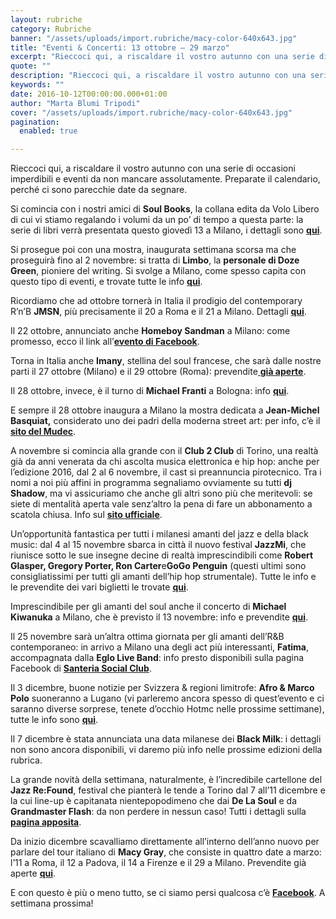 ```yaml
---
layout: rubriche
category: Rubriche
banner: "/assets/uploads/import.rubriche/macy-color-640x643.jpg"
title: "Eventi & Concerti: 13 ottobre – 29 marzo"
excerpt: "Rieccoci qui, a riscaldare il vostro autunno con una serie di occasioni imperdibili e eventi da non mancare assolutamente. Preparate il calendario, perché ci sono parecchie date da segnare. Si comincia con i nostri amici di Soul Books, la collana edita da Volo Libero di cui vi stiamo regalando i volumi da un po’ di tempo [&hellip"
quote: ""
description: "Rieccoci qui, a riscaldare il vostro autunno con una serie di occasioni imperdibili e eventi da non mancare assolutamente. Preparate il calendario, perché ci sono parecchie date da segnare. Si comincia con i nostri amici di Soul Books, la collana edita da Volo Libero di cui vi stiamo regalando i volumi da un po’ di tempo [&hellip"
keywords: ""
date: 2016-10-12T00:00:00.000+01:00
author: "Marta Blumi Tripodi"
cover: "/assets/uploads/import.rubriche/macy-color-640x643.jpg"
pagination:
  enabled: true

---
```


Rieccoci qui, a riscaldare il vostro autunno con una serie di occasioni imperdibili e eventi da non mancare assolutamente. Preparate il calendario, perché ci sono parecchie date da segnare.

Si comincia con i nostri amici di **Soul Books**, la collana edita da Volo Libero di cui vi stiamo regalando i volumi da un po’ di tempo a questa parte: la serie di libri verrà presentata questo giovedì 13 a Milano, i dettagli sono [**qui**](https://www.facebook.com/events/336995269981287/).

Si prosegue poi con una mostra, inaugurata settimana scorsa ma che proseguirà fino al 2 novembre: si tratta di **Limbo**, la **personale di Doze Green**, pioniere del writing. Si svolge a Milano, come spesso capita con questo tipo di eventi, e trovate tutte le info [**qui**](https://www.facebook.com/events/731076663706221/).

Ricordiamo che ad ottobre tornerà in Italia il prodigio del contemporary R’n’B **JMSN**, più precisamente il 20 a Roma e il 21 a Milano. Dettagli [**qui**](http://www.radarconcerti.com/jmsn-nuovo-album-e-due-date-in-italia-ad-ottobre/).

Il 22 ottobre, annunciato anche **Homeboy Sandman** a Milano: come promesso, ecco il link all’[**evento di Facebook**](https://www.facebook.com/events/1312240925461590/).

Torna in Italia anche **Imany**, stellina del soul francese, che sarà dalle nostre parti il 27 ottobre (Milano) e il 29 ottobre (Roma): prevendite[ **già aperte**](http://www.ticketone.it/imany-biglietti.html?affiliate=ITT&doc=artistPages%2Ftickets&fun=artist&action=tickets&erid=1386130).

Il 28 ottobre, invece, è il turno di **Michael Franti** a Bologna: info [**qui**](http://www.ticketone.it/michael-franti-biglietti.html?affiliate=ITT&doc=artistPages%2Ftickets&fun=artist&action=tickets&erid=1678647).

E sempre il 28 ottobre inaugura a Milano la mostra dedicata a **Jean-Michel Basquiat,** considerato uno dei padri della moderna street art: per info, c’è il [**sito del Mudec**](http://www.mudec.it/ita/jean-michel-basquiat/).

A novembre si comincia alla grande con il **Club 2 Club** di Torino, una realtà già da anni venerata da chi ascolta musica elettronica e hip hop: anche per l’edizione 2016, dal 2 al 6 novembre, il cast si preannuncia pirotecnico. Tra i nomi a noi più affini in programma segnaliamo ovviamente su tutti **dj Shadow**, ma vi assicuriamo che anche gli altri sono più che meritevoli: se siete di mentalità aperta vale senz’altro la pena di fare un abbonamento a scatola chiusa. Info sul [**sito ufficiale**](http://clubtoclub.it/2016-it/).

Un’opportunità fantastica per tutti i milanesi amanti del jazz e della black music: dal 4 al 15 novembre sbarca in città il nuovo festival **JazzMi**, che riunisce sotto le sue insegne decine di realtà imprescindibili come **Robert Glasper, Gregory Porter, Ron Carter**e**GoGo Penguin** (questi ultimi sono consigliatissimi per tutti gli amanti dell’hip hop strumentale). Tutte le info e le prevendite dei vari biglietti le trovate [**qui**](http://www.ticketone.it/jazzmi-biglietti.html?affiliate=ITT&doc=artistPages%2Ftickets&fun=artist&action=tickets&erid=1715003).

Imprescindibile per gli amanti del soul anche il concerto di **Michael Kiwanuka** a Milano, che è previsto il 13 novembre: info e prevendite [**qui**](http://www.ticketone.it/michael-kiwanuka-biglietti.html?affiliate=ITT&doc=artistPages%2Ftickets&fun=artist&action=tickets&erid=1640162).

Il 25 novembre sarà un’altra ottima giornata per gli amanti dell’R&B contemporaneo: in arrivo a Milano una degli act più interessanti, **Fatima**, accompagnata dalla **Eglo Live Band**: info presto disponibili sulla pagina Facebook di [**Santeria Social Club**](https://www.facebook.com/santeriasocialclub/events).

Il 3 dicembre, buone notizie per Svizzera & regioni limitrofe: **Afro & Marco Polo** suoneranno a Lugano (vi parleremo ancora spesso di quest’evento e ci saranno diverse sorprese, tenete d’occhio Hotmc nelle prossime settimane), tutte le info sono [**qui**](https://www.facebook.com/events/180019462403326/permalink/180105479061391/).

Il 7 dicembre è stata annunciata una data milanese dei **Black Milk**: i dettagli non sono ancora disponibili, vi daremo più info nelle prossime edizioni della rubrica.

La grande novità della settimana, naturalmente, è l’incredibile cartellone del **Jazz Re:Found**, festival che pianterà le tende a Torino dal 7 all’11 dicembre e la cui line-up è capitanata nientepopodimeno che dai **De La Soul** e da **Grandmaster Flash**: da non perdere in nessun caso! Tutti i dettagli sulla [**pagina apposita**](https://www.facebook.com/Jazzrefound/?fref=ts).

Da inizio dicembre scavalliamo direttamente all’interno dell’anno nuovo per parlare del tour italiano di **Macy Gray**, che consiste in quattro date a marzo: l’11 a Roma, il 12 a Padova, il 14 a Firenze e il 29 a Milano. Prevendite già aperte [**qui**](http://www.vivoconcerti.com/artisti/macy-gray).

E con questo è più o meno tutto, se ci siamo persi qualcosa c’è [**Facebook**](https://www.facebook.com/hotmcmag). A settimana prossima!